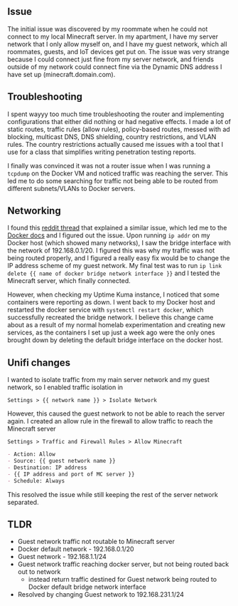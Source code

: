 <!-- title: No Minecraft for the Guest Network -->
<!-- subtitle: Docker Networking Issues -->

## Issue

The initial issue was discovered by my roommate when he could not connect to my local Minecraft server. In my apartment, I have my server network that I only allow myself on, and I have my guest network, which all roommates, guests, and IoT devices get put on. The issue was very strange because I could connect just fine from my server network, and friends outside of my network could connect fine via the Dynamic DNS address I have set up (minecraft.domain.com).

## Troubleshooting

I spent wayyy too much time troubleshooting the router and implementing configurations that either did nothing or had negative effects. I made a lot of static routes, traffic rules (allow rules), policy-based routes, messed with ad blocking, multicast DNS, DNS shielding, country restrictions, and VLAN rules. The country restrictions actually caused me issues with a tool that I use for a class that simplifies writing penetration testing reports.

I finally was convinced it was not a router issue when I was running a `tcpdump` on the Docker VM and noticed traffic was reaching the server. This led me to do some searching for traffic not being able to be routed from different subnets/VLANs to Docker servers.

## Networking

I found this [reddit thread](https://www.reddit.com/r/docker/comments/154bsz7/comment/jssyw27/?context=8&depth=9) that explained a similar issue, which led me to the [Docker docs](https://docs.docker.com/network/drivers/bridge/#use-the-default-bridge-network) and I figured out the issue. Upon running `ip addr` on my Docker host (which showed many networks), I saw the bridge interface with the network of 192.168.0.1/20. I figured this was why my traffic was not being routed properly, and I figured a really easy fix would be to change the IP address scheme of my guest network. My final test was to run `ip link delete {{ name of docker bridge network interface }}` and I tested the Minecraft server, which finally connected. 

However, when checking my Uptime Kuma instance, I noticed that some containers were reporting as down. I went back to my Docker host and restarted the docker service with `systemctl restart docker`, which successfully recreated the bridge network. I believe this change came about as a result of my normal homelab experimentation and creating new services, as the containers I set up just a week ago were the only ones brought down by deleting the default bridge interface on the docker host.

## Unifi changes

I wanted to isolate traffic from my main server network and my guest network, so I enabled traffic isolation in 

`Settings > {{ network name }} > Isolate Network`

However, this caused the guest network to not be able to reach the server again. I created an allow rule in the firewall to allow traffic to reach the Minecraft server

`Settings > Traffic and Firewall Rules > Allow Minecraft`

```markdown
- Action: Allow
- Source: {{ guest network name }} 
- Destination: IP address
- {{ IP address and port of MC server }}
- Schedule: Always
```

This resolved the issue while still keeping the rest of the server network separated. 

## TLDR

- Guest network traffic not routable to Minecraft server
- Docker default network - 192.168.0.1/20
- Guest network - 192.168.1.1/24
- Guest network traffic reaching docker server, but not being routed back out to network
  - instead return traffic destined for Guest network being routed to Docker default bridge network interface
- Resolved by changing Guest network to 192.168.231.1/24
